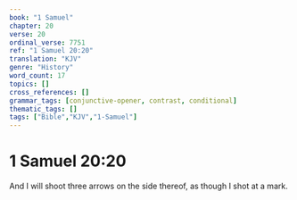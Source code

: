 ```yaml
---
book: "1 Samuel"
chapter: 20
verse: 20
ordinal_verse: 7751
ref: "1 Samuel 20:20"
translation: "KJV"
genre: "History"
word_count: 17
topics: []
cross_references: []
grammar_tags: [conjunctive-opener, contrast, conditional]
thematic_tags: []
tags: ["Bible","KJV","1-Samuel"]
---
```


# 1 Samuel 20:20

And I will shoot three arrows on the side thereof, as though I shot at a mark.
